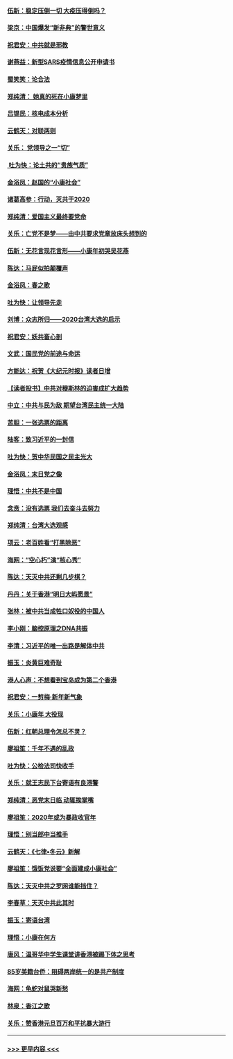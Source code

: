 #### [伍新：稳定压倒一切 大疫压得倒吗？](../pages/nsc993/n11812634.md?t=01221744) 
#### [梁京：中国爆发“新非典”的警世意义](../pages/nsc993/n11812554.md?t=01221744) 
#### [祝君安：中共就是邪教](../pages/nsc993/n11812431.md?t=01221744) 
#### [谢燕益：新型SARS疫情信息公开申请书](../pages/nsc993/n11808840.md?t=01221744) 
#### [蜀笑笑：论合法](../pages/nsc993/n11808064.md?t=01221744) 
#### [郑纯清： 她真的死在小康梦里](../pages/nsc993/n11806623.md?t=01221744) 
#### [吕锡民：核电成本分析](../pages/nsc993/n11806284.md?t=01221744) 
#### [云鹤天：对联两则](../pages/nsc993/n11805957.md?t=01221744) 
#### [关乐： 党领导之一“切”](../pages/nsc993/n11804505.md?t=01221744) 
#### [ 吐为快：论土共的“贵族气质”](../pages/nsc993/n11804490.md?t=01221744) 
#### [金浴凤：赵国的“小康社会”](../pages/nsc993/n11804452.md?t=01221744) 
#### [诸葛高参：行动，灭共于2020](../pages/nsc993/n11804120.md?t=01221744) 
#### [郑纯清：爱国主义最终要党命](../pages/nsc993/n11802197.md?t=01221744) 
#### [关乐：亡党不是梦——由中共要求党章放床头想到的](../pages/nsc993/n11802156.md?t=01221744) 
#### [伍新：无花言现花言形——小康年初哭吴花燕](../pages/nsc993/n11800044.md?t=01221744) 
#### [陈达：马屁似拍颠覆声](../pages/nsc993/n11800010.md?t=01221744) 
#### [金浴凤：春之歌](../pages/nsc993/n11797687.md?t=01221744) 
#### [吐为快：让领导先走](../pages/nsc993/n11797512.md?t=01221744) 
#### [刘博：众志所归——2020台湾大选的启示](../pages/nsc993/n11796878.md?t=01221744) 
#### [祝君安：妖共畜心剖](../pages/nsc993/n11794273.md?t=01221744) 
#### [文武：国民党的前途与命运](../pages/nsc993/n11794198.md?t=01221744) 
#### [方能达：祝贺《大纪元时报》读者日增](../pages/nsc993/n11793807.md?t=01221744) 
#### [【读者投书】中共对穆斯林的迫害成扩大趋势](../pages/nsc993/n11791371.md?t=01221744) 
#### [中立：中共与民为敌 期望台湾民主统一大陆](../pages/nsc993/n11790392.md?t=01221744) 
#### [苦胆：一张选票的距离](../pages/nsc993/n11788914.md?t=01221744) 
#### [陆客：致习近平的一封信](../pages/nsc993/n11788867.md?t=01221744) 
#### [吐为快：贺中华民国之民主光大](../pages/nsc993/n11788618.md?t=01221744) 
#### [金浴凤：末日党之像](../pages/nsc993/n11787475.md?t=01221744) 
#### [理悟：中共不是中国](../pages/nsc993/n11787463.md?t=01221744) 
#### [念贲：没有选票  我们去奋斗去努力](../pages/nsc993/n11787398.md?t=01221744) 
#### [郑纯清：台湾大选观感](../pages/nsc993/n11786210.md?t=01221744) 
#### [项云：老百姓看“打黑除恶”](../pages/nsc993/n11785398.md?t=01221744) 
#### [海网：“空心朽”演“核心秀”](../pages/nsc993/n11783874.md?t=01221744) 
#### [陈达：天灭中共还剩几步棋？](../pages/nsc993/n11783719.md?t=01221744) 
#### [丹丹：关于香港“明日大屿愿景”](../pages/nsc993/n11783273.md?t=01221744) 
#### [张林：被中共当成牲口奴役的中国人](../pages/nsc993/n11782397.md?t=01221744) 
#### [李小刚：脑控原理之DNA共振](../pages/nsc993/n11780962.md?t=01221744) 
#### [李清：习近平的唯一出路是解体中共](../pages/nsc993/n11780866.md?t=01221744) 
#### [振玉：炎黄巨难奇耻](../pages/nsc993/n11779632.md?t=01221744) 
#### [港人心声：不想看到宝岛成为第二个香港](../pages/nsc993/n11778817.md?t=01221744) 
#### [祝君安：一剪梅‧新年新气象](../pages/nsc993/n11776340.md?t=01221744) 
#### [关乐：小康年 大役现](../pages/nsc993/n11774213.md?t=01221744) 
#### [伍新：红朝总理令怎总不灵？](../pages/nsc993/n11770813.md?t=01221744) 
#### [廖祖笙：千年不遇的乱政](../pages/nsc993/n11770373.md?t=01221744) 
#### [吐为快：公检法司快收手](../pages/nsc993/n11770359.md?t=01221744) 
#### [关乐：就王志民下台寄语有良港警](../pages/nsc993/n11769903.md?t=01221744) 
#### [郑纯清：恶党末日临 动辄挨掌嘴](../pages/nsc993/n11769356.md?t=01221744) 
#### [廖祖笙：2020年或为暴政收官年](../pages/nsc993/n11768216.md?t=01221744) 
#### [理悟：别当郎中当推手](../pages/nsc993/n11768243.md?t=01221744) 
#### [云鹤天：《七律▪冬云》新解](../pages/nsc993/n11768204.md?t=01221744) 
#### [廖祖笙：饿饭党说要“全面建成小康社会”](../pages/nsc993/n11767482.md?t=01221744) 
#### [陈达：天灭中共之罗网谁能挡住？](../pages/nsc993/n11767465.md?t=01221744) 
#### [李春草：天灭中共此其时](../pages/nsc993/n11767452.md?t=01221744) 
#### [振玉：寄语台湾](../pages/nsc993/n11767432.md?t=01221744) 
#### [理悟：小康在何方](../pages/nsc993/n11767394.md?t=01221744) 
#### [唐风：温哥华中学生课堂讲香港被踢下体之思考](../pages/nsc993/n11766848.md?t=01221744) 
#### [85岁美籍台侨：阻碍两岸统一的是共产制度](../pages/nsc993/n11765043.md?t=01221744) 
#### [海网：龟蛇对鼠哭新愁](../pages/nsc993/n11764895.md?t=01221744) 
#### [林泉：香江之歌](../pages/nsc993/n11764415.md?t=01221744) 
#### [关乐：赞香港元旦百万和平抗暴大游行](../pages/nsc993/n11764382.md?t=01221744) 

----
#### [ >>> 更早内容 <<< ](../indexes/nsc993-earlier.md)
